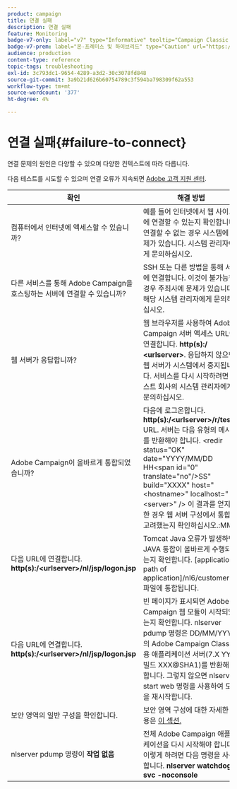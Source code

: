 ```yaml
---
product: campaign
title: 연결 실패
description: 연결 실패
feature: Monitoring
badge-v7-only: label="v7" type="Informative" tooltip="Campaign Classic v7에만 적용"
badge-v7-prem: label="온-프레미스 및 하이브리드" type="Caution" url="https://experienceleague.adobe.com/docs/campaign-classic/using/installing-campaign-classic/architecture-and-hosting-models/hosting-models-lp/hosting-models.html?lang=ko" tooltip="온-프레미스 및 하이브리드 배포에만 적용"
audience: production
content-type: reference
topic-tags: troubleshooting
exl-id: 3c793dc1-9654-4289-a3d2-30c3078fd848
source-git-commit: 3a9b21d626b60754789c3f594ba798309f62a553
workflow-type: tm+mt
source-wordcount: '377'
ht-degree: 4%

---
```


# 연결 실패{#failure-to-connect}



연결 문제의 원인은 다양할 수 있으며 다양한 컨텍스트에 따라 다릅니다.

다음 테스트를 시도할 수 있으며 연결 오류가 지속되면 [Adobe 고객 지원 센터](https://helpx.adobe.com/kr/enterprise/admin-guide.html/enterprise/using/support-for-experience-cloud.ug.html).



<table> 
<thead> 
<tr> 
<th>확인<br /> </th> 
<th>해결 방법<br /> </th> 
</tr> 
</thead> 
<tbody> 
<tr> 
<td>컴퓨터에서 인터넷에 액세스할 수 있습니까?</td> 
<td>예를 들어 인터넷에서 웹 사이트에 연결할 수 있는지 확인합니다. 연결할 수 없는 경우 시스템에 문제가 있습니다. 시스템 관리자에게 문의하십시오.</td>
</tr>
<tr> 
<td>다른 서비스를 통해 Adobe Campaign을 호스팅하는 서버에 연결할 수 있습니까?</td> 
<td>SSH 또는 다른 방법을 통해 서버에 연결합니다. 이것이 불가능할 경우 주최사에 문제가 있습니다. 해당 시스템 관리자에게 문의하십시오.</td>
</tr>
<tr> 
<td>웹 서버가 응답합니까?</td> 
<td>웹 브라우저를 사용하여 Adobe Campaign 서버 액세스 URL에 연결합니다. <b>http(s):/ &lt;urlserver&gt;</b>. 응답하지 않으면 웹 서버가 시스템에서 중지됩니다. 서비스를 다시 시작하려면 호스트 회사의 시스템 관리자에게 문의하십시오.</td>
</tr>
<tr> 
<td>Adobe Campaign이 올바르게 통합되었습니까?</td> 
<td>다음에 로그온합니다. <b>http(s):/&lt;urlserver&gt;/r/test</b> URL. 서버는 다음 유형의 메시지를 반환해야 합니다. &lt;redir status="OK" date="YYYY/MM/DD HH&lt;span id="0" translate="no"/&gt;SS" build="XXXX" host="&lt;hostname&gt;" localhost="&lt;server&gt;" /&gt;
이 결과를 얻지 못한 경우 웹 서버 구성에서 통합을 고려했는지 확인하십시오.:MM:</td>
</tr>
<tr> 
<td>다음 URL에 연결합니다. <b>http(s):/&lt;urlserver&gt;/nl/jsp/logon.jsp</b></td>
<td>Tomcat Java 오류가 발생하면 JAVA 통합이 올바르게 수행되었는지 확인합니다. [application path of application]/nl6/customer.sh 파일에 통합됩니다.</td>
</tr>
<tr> 
<td>다음 URL에 연결합니다. <b>http(s):/&lt;urlserver&gt;/nl/jsp/logon.jsp</b></td>
<td>빈 페이지가 표시되면 Adobe Campaign 웹 모듈이 시작되었는지 확인합니다. nlserver pdump 명령은 DD/MM/YYYY의 Adobe Campaign Classic용 애플리케이션 서버(7.X YY.R 빌드 XXX@SHA1)를 반환해야 합니다. 그렇지 않으면 nlserver start web 명령을 사용하여 모듈을 재시작합니다.</td>
</tr>
<tr>
<td>보안 영역의 일반 구성을 확인합니다.</td>
<td>보안 영역 구성에 대한 자세한 내용은 <a href="https://experienceleague.adobe.com/docs/campaign-classic/using/installing-campaign-classic/additional-configurations/configuring-campaign-server.html#configuring-campaign-server"/>이 섹션.</a></td>
</tr>
<tr>
<td>nlserver pdump 명령이 <b>작업 없음</b></td>
<td>전체 Adobe Campaign 애플리케이션을 다시 시작해야 합니다. 이렇게 하려면 다음 명령을 사용합니다. <b>nlserver watchdog -svc -noconsole</b></td>
</tr>
</tbody> 
</table>

